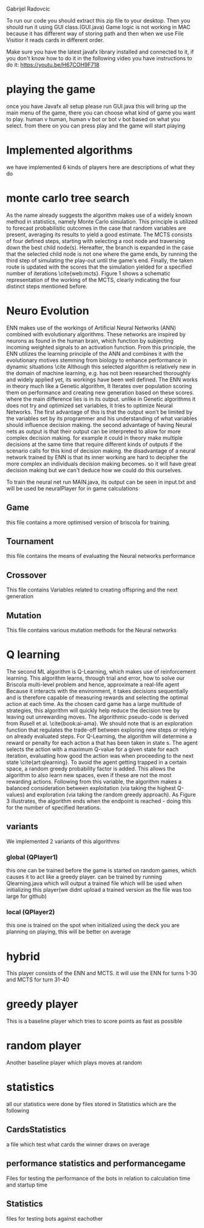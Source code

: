 Gabrijel Radovcic

To run our code you should extract this zip file to your desktop. Then you should run it using GUI class.(GUI.java)
Game logic is not working in MAC because it has different way of storing path and then when we use File Visitior
it reads cards in different order.


Make sure you have the latest javafx library installed and connected to it, if you don't know how to do it in the
following video you have instructions to do it:
https://youtu.be/H67COH9F718

# playing the game
once you have Javafx all setup please run GUI.java this will bring up the main menu of the game, there you can choose what kind of game you want to play. human v human, human v bot or bot v bot based on what you select. from there on you can press play and the game will start playing

# Implemented algorithms
we have implemented 6 kinds of players here are descriptions of what they do

# monte carlo tree search
As the name already suggests the algorithm makes use of a widely known method in statistics, namely Monte Carlo simulation. This principle is utilized to forecast probabilistic outcomes in the case that random variables are present, averaging its results to yield a good estimate. The MCTS consists of four defined steps, starting with selecting a root node and traversing down the best child node(s). Hereafter, the branch is expanded in the case that the selected child node is not one where the game ends, by running the third step of simulating the play-out until the game's end. Finally, the taken route is updated with the scores that the simulation yielded for a specified number of iterations \cite{web:mcts}. Figure 1 shows a schematic representation of the working of the MCTS, clearly indicating the four distinct steps mentioned before. 

# Neuro Evolution 
ENN makes use of the workings of Artificial Neural Networks (ANN) combined with evolutionary algorithms. These networks are inspired by neurons as found in the human brain, which function by subjecting incoming weighted signals to an activation function. From this principle, the ENN utilizes the learning principle of the ANN and combines it with the evolutionary motives stemming from biology to enhance performance in dynamic situations \cite
Although this selected algorithm is relatively new in the domain of machine learning, e.g. has not been researched thoroughly and widely applied yet, its workings have been well defined. The ENN works in theory much like a Genetic algorithm, It Iterates over population scoring them on performance and creating new generation based on these scores. where the main difference lies is in its output. unlike in Genetic algorithms it does not try and optimized set variables, it tries to optimize Neural Networks. The first advantage of this is that the output won't be limited by the variables set by its programmer and his understanding of what variables should influence decision making.
the second advantage of having Neural nets as output is that their output can be interpreted to allow for more complex decision making. for example it could in theory make multiple decisions at the same time that require different kinds of outputs if the scenario calls for this kind of decision making. 
the disadvantage of a neural network trained by ENN is that its inner working are hard to decipher the more complex an individuals decision making becomes. so it will have great decision making but we can't deduce how we could do this ourselves.

To train the neural net run MAIN.java, its output can be seen in input.txt and will be used be neuralPlayer for in game calculations

## Game 
this file contains a more optimised version of briscola for training.
## Tournament
this file contains the means of evaluating the Neural networks performance
## Crossover 
This file contains Variables related to creating offspring and the next generation
## Mutation
This file contains various mutation methods for the Neural networks


# Q learning
The second ML algorithm is Q-Learning, which makes use of reinforcement learning. This algorithm learns, through trial and error, how to solve our Briscola multi-level problem and hence, approximate a real-life agent Because it interacts with the environment, it takes decisions sequentially and is therefore capable of measuring rewards and selecting the optimal action at each time. As the chosen card game has a large multitude of strategies, this algorithm will quickly help reduce the decision tree by leaving out unrewarding moves. The algorithmic pseudo-code is derived from Rusell et al. \cite{book:ai-ama}. We should note that   is an exploration function that regulates the trade-off between exploring new steps or relying on already evaluated steps. 
For Q-Learning, the algorithm will determine a reward or penalty for each action a that has been taken in state s. The agent selects the action with a maximum Q-value for a given state for each iteration, evaluating how good the action was when proceeding to the next state \cite{art:qlearning}. To avoid the agent getting trapped in a certain space, a random greedy probability  factor is added. This allows the algorithm to also learn new spaces, even if these are not the most rewarding actions. Following from this variable, the algorithm makes a balanced consideration between exploitation (via taking the highest Q-values) and exploration (via taking the random greedy approach). As Figure 3 illustrates, the algorithm ends when the endpoint is reached - doing this for the number of specified iterations.


## variants
We implemented 2 variants of this algorithms

### global (QPlayer1)
this one can be trained before the game is started on random games, which causes it to act like a greedy player. can be trained by running Qlearning.java which will output a trained file which will be used when initializing this player(we didnt upload a trained version as the file was too large for github)
### local (QPlayer2)
this one is trained on the spot when initialized using the deck you are planning on playing, this will be better on average

# hybrid
This player consists of the ENN and MCTS. it will use the ENN for turns 1-30 and MCTS for turn 31-40

# greedy player
This is a baseline player which tries to score points as fast as possible
# random player
Another baseline player which plays moves at random


# statistics
all our statistics were done by files stored in Statistics which are the following
## CardsStatistics
a file which test what cards the winner draws on average
## performance statistics and performancegame
Files for testing the performance of the bots in relation to calculation time and startup time
## Statistics
files for testing bots against eachother

